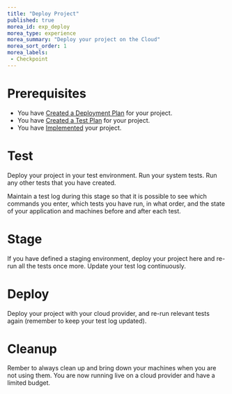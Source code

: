 ```yaml
---
title: "Deploy Project"
published: true
morea_id: exp_deploy
morea_type: experience
morea_summary: "Deploy your project on the Cloud"
morea_sort_order: 1
morea_labels:
 - Checkpoint
---
```

# Prerequisites
- You have [Created a Deployment Plan]({{site.baseurl}}/morea/ProjectArchitecture/exp_deploymentplan.html) for your project.
- You have [Created a Test Plan]({{site.baseurl}}/morea/ProjectImplementation/exp_testplan.html) for your project.
- You have [Implemented]({{site.baseurl}}/morea/ProjectImplementation/exp_implement.html) your project.

# Test
Deploy your project in your test environment. Run your system tests. Run any other tests that you have created.

Maintain a test log during this stage so that it is possible to see which commands you enter, which tests you have run, in what order, and the state of your application and machines before and after each test.

# Stage
If you have defined a staging environment, deploy your project here and re-run all the tests once more. Update your test log continuously.

# Deploy
Deploy your project with your cloud provider, and re-run relevant tests again (remember to keep your test log updated).

# Cleanup
Rember to always clean up and bring down your machines when you are not using them. You are now running live on a cloud provider and have a limited budget.